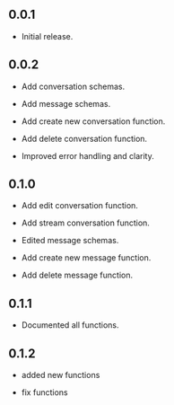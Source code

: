 ## 0.0.1

* Initial release.

## 0.0.2

* Add conversation schemas.

* Add message schemas.

* Add create new conversation function.

* Add delete conversation function.

* Improved error handling and clarity.

## 0.1.0

* Add edit conversation function.

* Add stream conversation function.

* Edited message schemas.

* Add create new message function.

* Add delete message function.

## 0.1.1

* Documented all functions.

## 0.1.2

* added new functions

* fix functions
